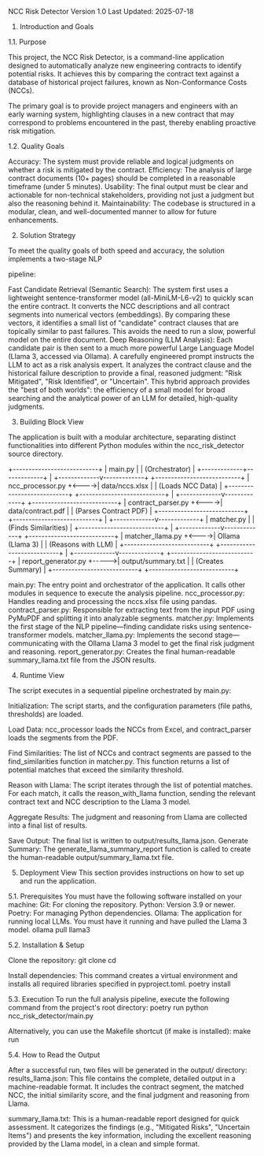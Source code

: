 NCC Risk Detector
Version 1.0
Last Updated: 2025-07-18


1. Introduction and Goals

1.1. Purpose

This project, the NCC Risk Detector, is a command-line application designed to automatically analyze new engineering contracts to identify potential risks. It achieves this by comparing the contract text against a database of historical project failures, known as Non-Conformance Costs (NCCs).

The primary goal is to provide project managers and engineers with an early warning system, highlighting clauses in a new contract that may correspond to problems encountered in the past, thereby enabling proactive risk mitigation.

1.2. Quality Goals

Accuracy: The system must provide reliable and logical judgments on whether a risk is mitigated by the contract.
Efficiency: The analysis of large contract documents (10+ pages) should be completed in a reasonable timeframe (under 5 minutes).
Usability: The final output must be clear and actionable for non-technical stakeholders, providing not just a judgment but also the reasoning behind it.
Maintainability: The codebase is structured in a modular, clean, and well-documented manner to allow for future enhancements.

2. Solution Strategy

To meet the quality goals of both speed and accuracy, the solution implements a two-stage NLP 

pipeline:

Fast Candidate Retrieval (Semantic Search): The system first uses a lightweight sentence-transformer model (all-MiniLM-L6-v2) to quickly scan the entire contract. It converts the NCC descriptions and all contract segments into numerical vectors (embeddings). By comparing these vectors, it identifies a small list of "candidate" contract clauses that are topically similar to past failures. This avoids the need to run a slow, powerful model on the entire document.
Deep Reasoning (LLM Analysis): Each candidate pair is then sent to a much more powerful Large Language Model (Llama 3, accessed via Ollama). A carefully engineered prompt instructs the LLM to act as a risk analysis expert. It analyzes the contract clause and the historical failure description to provide a final, reasoned judgment: "Risk Mitigated", "Risk Identified", or "Uncertain".
This hybrid approach provides the "best of both worlds": the efficiency of a small model for broad searching and the analytical power of an LLM for detailed, high-quality judgments.

3. Building Block View

The application is built with a modular architecture, separating distinct functionalities into 
different Python modules within the ncc_risk_detector source directory.

+---------------------------+
|         main.py           |
| (Orchestrator)            |
+-------------+-------------+
              |
+-------------v-------------+      +---------------------------+
|   ncc_processor.py        +<---->|       data/nccs.xlsx      |
| (Loads NCC Data)          |      +---------------------------+
+---------------------------+
              |
+-------------v-------------+      +---------------------------+
|   contract_parser.py      +<---->|    data/contract.pdf      |
| (Parses Contract PDF)     |      +---------------------------+
+---------------------------+
              |
+-------------v-------------+
|      matcher.py           |
| (Finds Similarities)      |
+---------------------------+
              |
+-------------v-------------+      +---------------------------+
|   matcher_llama.py        +<---->|      Ollama (Llama 3)     |
| (Reasons with LLM)        |      +---------------------------+
+---------------------------+
              |
+-------------v-------------+      +---------------------------+
| report_generator.py       +----->|   output/summary.txt      |
| (Creates Summary)         |      +---------------------------+
+---------------------------+


main.py: The entry point and orchestrator of the application. It calls other modules in sequence to execute the analysis pipeline.
ncc_processor.py: Handles reading and processing the nccs.xlsx file using pandas.
contract_parser.py: Responsible for extracting text from the input PDF using PyMuPDF and splitting it into analyzable segments.
matcher.py: Implements the first stage of the NLP pipeline—finding candidate risks using sentence-transformer models.
matcher_llama.py: Implements the second stage—communicating with the Ollama Llama 3 model to get the final risk judgment and reasoning.
report_generator.py: Creates the final human-readable summary_llama.txt file from the JSON results.

4. Runtime View

The script executes in a sequential pipeline orchestrated by main.py:

Initialization: The script starts, and the configuration parameters (file paths, thresholds) are loaded.

Load Data: ncc_processor loads the NCCs from Excel, and contract_parser loads the segments from the PDF.

Find Similarities: The list of NCCs and contract segments are passed to the find_similarities function in matcher.py. This function returns a list of potential matches that exceed the similarity threshold.

Reason with Llama: The script iterates through the list of potential matches. For each match, it calls the reason_with_llama function, sending the relevant contract text and NCC description to the Llama 3 model.

Aggregate Results: The judgment and reasoning from Llama are collected into a final list of results.

Save Output: The final list is written to output/results_llama.json.
Generate Summary: The generate_llama_summary_report function is called to create the human-readable output/summary_llama.txt file.

5. Deployment View
This section provides instructions on how to set up and run the application.

5.1. Prerequisites
You must have the following software installed on your machine:
Git: For cloning the repository.
Python: Version 3.9 or newer.
Poetry: For managing Python dependencies.
Ollama: The application for running local LLMs. You must have it running and have pulled the Llama 3 model.
ollama pull llama3


5.2. Installation & Setup

Clone the repository:
git clone <your-repo-url>
cd <your-repo-name>

Install dependencies:
This command creates a virtual environment and installs all required libraries specified in pyproject.toml.
poetry install


5.3. Execution
To run the full analysis pipeline, execute the following command from the project's root directory:
poetry run python ncc_risk_detector/main.py


Alternatively, you can use the Makefile shortcut (if make is installed):
make run


5.4. How to Read the Output

After a successful run, two files will be generated in the output/ directory:
results_llama.json: This file contains the complete, detailed output in a machine-readable format. It includes the contract segment, the matched NCC, the initial similarity score, and the final judgment and reasoning from Llama.

summary_llama.txt: This is a human-readable report designed for quick assessment. It categorizes the findings (e.g., "Mitigated Risks", "Uncertain Items") and presents the key information, including the excellent reasoning provided by the Llama model, in a clean and simple format.
